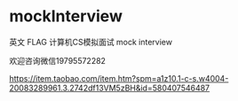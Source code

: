 # mockInterview

英文 FLAG 计算机CS模拟面试 mock interview

欢迎咨询微信19795572282

https://item.taobao.com/item.htm?spm=a1z10.1-c-s.w4004-20083289961.3.2742df13VM5zBH&id=580407546487
